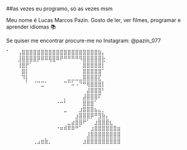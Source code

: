 ##as vezes eu programo, só as vezes msm

Meu nome é Lucas Marcos Pazin.
Gosto de ler, ver filmes, programar e aprender idiomas 📚

Se quiser me encontrar procure-me no Instagram: @pazin_077


 ⠁⠀⠀⢠⣿⣿⣿⣿⣿⣿⣿⣿⣿⣿⣿⣿⣿⣿⣿⣿⣿⣿⣿⣿⣷⡄⠀⠀⠀⠀
⠀⠀⠀⣸⣿⣿⣿⣿⡿⠿⠿⢿⣿⠿⠟⠛⠛⠛⠛⠻⣿⣿⣿⣿⣿⣗⠀⠀⠀⠀
⠀⠀⠀⢸⣿⡟⠁⠀⠀⠀⠀⠀⠀⠀⠀⠀⠀⠀⠀⠀⣿⣿⣿⣿⣿⡇⠀⠀⠀⠀
⠀⠀⠀⠀⣿⡇⠀⠀⠀⠀⠀⠀⠀⠀⠀⠀⠀⠀⠀⠀⣿⣿⣿⣿⣿⠁⠀⠀⠀⠀
⠀⠀⠀⠀⠹⡇⠀⠀⠀⠀⠀⠀⠀⠀⠀⠀⣀⣀⣀⣀⣿⣿⣿⣿⣏⠀⠀⠀⠀⠀
⠀⠀⠀⠀⠀⠁⠀⠈⠉⣉⠁⠀⠀⠀⠀⠉⠉⠥⠠⠙⠛⢿⣿⣿⣿⡇⠀⠀⠀⠀
⠀⠀⠀⠀⠀⠀⠀⠀⠀⠀⠀⠀⠀⠀⠀⠀⠀⠀⠀⠀⠀⣼⣿⣿⣿⠃⠀⠀⠀⠀
⠀⠀⠀⠀⠀⠀⠀⠀⠀⠀⠀⠀⠀⠀⠀⡀⠀⠀⠀⠀⣼⣿⣿⣿⠏⠀⠀⠀⠀⠀
⠀⠀⠀⠀⠀⠀⠀⠀⠀⠀⠀⠀⠀⠐⠒⠃⠀⠀⠀⠀⣿⣿⣿⠁⠀⠀⠀⠀⠀⠀
⠀⠀⠀⠀⠀⠀⠀⠀⠀⠀⠀⠀⠀⠀⠀⣀⠀⠀⠀⣰⣿⣿⣿⣦⣄⡀⠀⠀⠀⠀
⠀⠀⠀⠀⠀⠀⠀⠀⠀⠀⠀⠀⠀⠀⠀⠀⠀⠀⣰⣿⣿⣿⡿⠛⣻⣷⡄⠀⠀⠀
⠀⠀⠀⠀⠀⠀⠀⠀⠀⠀⠀⠀⠀⠀⠀⠀⣀⣴⣿⣿⠟⠁⠀⣰⣿⣿⣿⣆⠀⠀
⠀⠀⠀⠀⠀⠀⠀⠀⠀⠀⠀⠀⠀⠐⠶⠾⠿⠿⠛⠁⠀⠀⣰⣿⣿⣿⣿⣿⣿⣶
⠀⠀⠀⠀⠀⠀⠀⠀⠀⠀⠀⠀⠀⠀⠀⠀⠀⠀⠀⠀⠀⣸⣿⣿⣿⣿⣿⣿⣿⣿
⠀⠀⠀⠀⠀⠀⠀⢀⣠⣶⣷⡀⠀⠀⠀⠀⠀⠀⠀⠀⣰⣿⣿⣿⣿⣿⣿⣿⣿⣿
